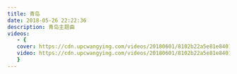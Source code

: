 ```yaml
---
title: 青岛
date: 2018-05-26 22:22:36
description: 青岛主题曲
videos:
   - {
   cover: https://cdn.upcwangying.com/videos/20180601/8102b22a5e81e840176d9f381ec6f837.png,
   video: https://cdn.upcwangying.com/videos/20180601/8102b22a5e81e840176d9f381ec6f837.mp4
   }
---
```


